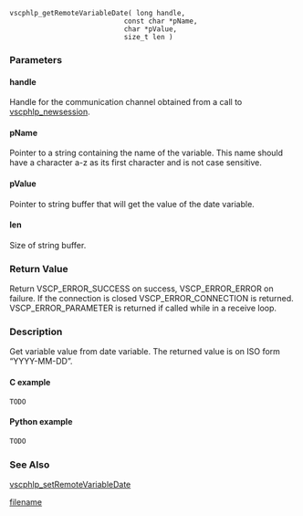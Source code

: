 

```clike
vscphlp_getRemoteVariableDate( long handle, 
                            const char *pName, 
                            char *pValue, 
                            size_t len ) 
```

### Parameters

#### handle
Handle for the communication channel obtained from a call to [vscphlp_newsession](vscphlp_newsession.md).

#### pName
Pointer to a string containing the name of the variable. This name should have a character a-z as its first character and is not case sensitive.

#### pValue
Pointer to string buffer that will get the value of the date variable.

#### len
Size of string buffer.

### Return Value
Return VSCP_ERROR_SUCCESS on success, VSCP_ERROR_ERROR on failure. If the connection is closed VSCP_ERROR_CONNECTION is returned. VSCP_ERROR_PARAMETER is returned if called while in a receive loop. 

### Description
Get variable value from date variable. The returned value is on ISO form “YYYY-MM-DD”.

#### C example

```clike
TODO
```

#### Python example

```python
TODO
```

### See Also
[vscphlp_setRemoteVariableDate](vscphlp_setremotevariabledate.md)



[filename](./bottom_copyright.md ':include')
